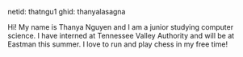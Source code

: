 netid: thatngu1
ghid: thanyalasagna


Hi! My name is Thanya Nguyen and I am a junior studying computer science. I have interned
at Tennessee Valley Authority and will be at Eastman this summer. I love to run and play chess
in my free time!